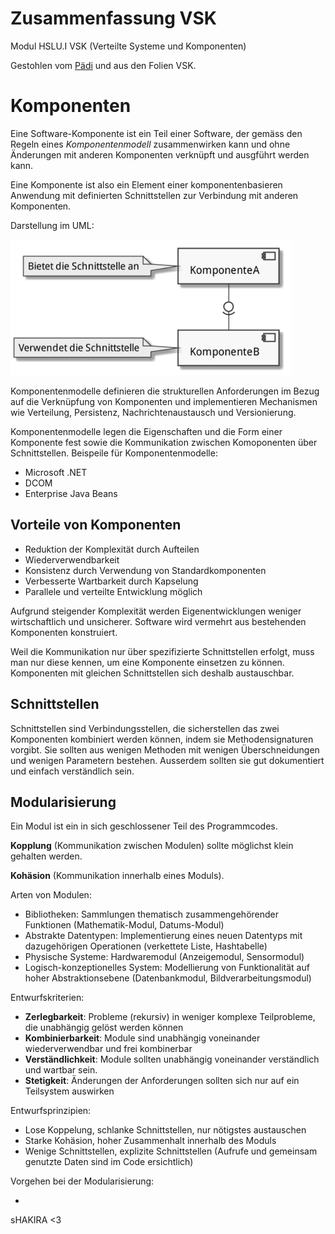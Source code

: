 # Zusammenfassung VSK

Modul HSLU.I VSK (Verteilte Systeme und Komponenten)

Gestohlen vom [Pädi](https://github.com/patrickbucher/inf-stud-hslu/blob/master/vsk/zusammenfassung/vsk.pdf) und aus den Folien VSK.

# Komponenten

Eine Software-Komponente ist ein Teil einer Software, der gemäss den Regeln eines _Komponentenmodell_ zusammenwirken kann und ohne Änderungen mit anderen Komponenten verknüpft und ausgführt werden kann.

Eine Komponente ist also ein Element einer komponentenbasieren Anwendung
mit definierten Schnittstellen zur Verbindung mit anderen Komponenten.

Darstellung im UML:

![UML Komponentendiagramm](./img/com-uml.png)

Komponentenmodelle definieren die strukturellen Anforderungen im Bezug auf die Verknüpfung von Komponenten und implementieren Mechanismen wie Verteilung, Persistenz, Nachrichtenaustausch und Versionierung.

Komponentenmodelle legen die Eigenschaften und die Form einer Komponente fest sowie die Kommunikation zwischen Komoponenten  über Schnittstellen. Beispeile für Komponentenmodelle:

- Microsoft .NET
- DCOM
- Enterprise Java Beans

## Vorteile von Komponenten

* Reduktion der Komplexität durch Aufteilen
* Wiederverwendbarkeit
* Konsistenz durch Verwendung von Standardkomponenten
* Verbesserte Wartbarkeit durch Kapselung
* Parallele und verteilte Entwicklung möglich

Aufgrund steigender Komplexität werden Eigenentwicklungen weniger wirtschaftlich und unsicherer. Software wird vermehrt aus bestehenden Komponenten konstruiert.

Weil die Kommunikation nur über spezifizierte Schnittstellen erfolgt, muss man nur diese kennen, um eine Komponente einsetzen zu können. Komponenten mit gleichen Schnittstellen sich deshalb austauschbar.

## Schnittstellen

Schnittstellen sind Verbindungsstellen, die sicherstellen das zwei Komponenten kombiniert werden können, indem sie Methodensignaturen vorgibt. Sie sollten aus wenigen Methoden mit wenigen Überschneidungen und wenigen Parametern bestehen. Ausserdem sollten sie gut dokumentiert und einfach verständlich sein.

## Modularisierung

Ein Modul ist ein in sich geschlossener Teil des Programmcodes.

**Kopplung** (Kommunikation zwischen Modulen) sollte möglichst klein gehalten werden.

**Kohäsion** (Kommunikation innerhalb eines Moduls).

Arten von Modulen:

* Bibliotheken: Sammlungen thematisch zusammengehörender Funktionen (Mathematik-Modul, Datums-Modul)
* Abstrakte Datentypen: Implementierung eines neuen Datentyps mit dazugehörigen Operationen (verkettete Liste, Hashtabelle)
* Physische Systeme: Hardwaremodul (Anzeigemodul, Sensormodul)
* Logisch-konzeptionelles System: Modellierung von Funktionalität auf hoher Abstraktionsebene (Datenbankmodul, Bildverarbeitungsmodul)

Entwurfskriterien:

* **Zerlegbarkeit**: Probleme (rekursiv) in weniger komplexe Teilprobleme, die unabhängig gelöst werden können
* **Kombinierbarkeit**: Module sind unabhängig voneinander wiederverwendbar und frei kombinerbar
* **Verständlichkeit**: Module sollten unabhängig voneinander verständlich und wartbar sein.
* **Stetigkeit**: Änderungen der Anforderungen sollten sich nur auf ein Teilsystem auswirken

Entwurfsprinzipien:

* Lose Koppelung, schlanke Schnittstellen, nur nötigstes austauschen
* Starke Kohäsion, hoher Zusammenhalt innerhalb des Moduls
* Wenige Schnittstellen, explizite Schnittstellen (Aufrufe und gemeinsam genutzte Daten sind im Code ersichtlich)

Vorgehen bei der Modularisierung:

*

sHAKIRA <3
